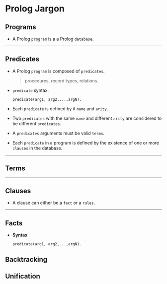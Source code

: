 # Prolog Jargon

## Programs

* A Prolog `program` is a a Prolog `database`.

---

## Predicates

* A Prolog `program` is composed of `predicates`.

    > procedures, record types, relations.

* `predicate` syntax:

    ```
    predicate(arg1, arg2,...,argN).
    ```

* Each `predicate` is defined by it `name` and `arity`.

* Two `predicates` with the same `name` and different `arity` are considered to be different `predicates`.

* A `predicates` arguments must be valid `terms`. 

* Each `predicate` in a program is defined by the existence of one or more `clauses` in the database.

---

## Terms

---

## Clauses

* A clause can either be a `fact` or a `rules`.

---

## Facts

* __Syntax__

    ```
    predicate(arg1, arg2,...,argN).
    ```





## Backtracking

## Unification
